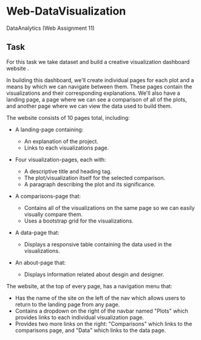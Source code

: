 # Web-DataVisualization
DataAnalytics (Web Assignment 11)

## Task

For this task we take dataset and build a creative visualization dashboard website .

In building this dashboard, we'll create individual pages for each plot and a means by which we can navigate between them. These pages contain the visualizations and their corresponding explanations. We'll also have a landing page, a page where we can see a comparison of all of the plots, and another page where we can view the data used to build them.

The website consists of 10 pages total, including:

* A landing-page containing:
  * An explanation of the project.
  * Links to each visualizations page.
  
* Four visualization-pages, each with:
  * A descriptive title and heading tag.
  * The plot/visualization itself for the selected comparison.
  * A paragraph describing the plot and its significance.
  
* A comparisons-page that:
  * Contains all of the visualizations on the same page so we can easily visually compare them.
  * Uses a bootstrap grid for the visualizations.    
    
* A data-page that:
  * Displays a responsive table containing the data used in the visualizations.  
 
* An about-page that:
  * Displays information related about desgin and designer.
  
    
The website, at the top of every page, has a navigation menu that:

* Has the name of the site on the left of the nav which allows users to return to the landing page from any page.
* Contains a dropdown on the right of the navbar named "Plots" which provides links to each individual visualization page.
* Provides two more links on the right: "Comparisons" which links to the comparisons page, and "Data" which links to the data page.
